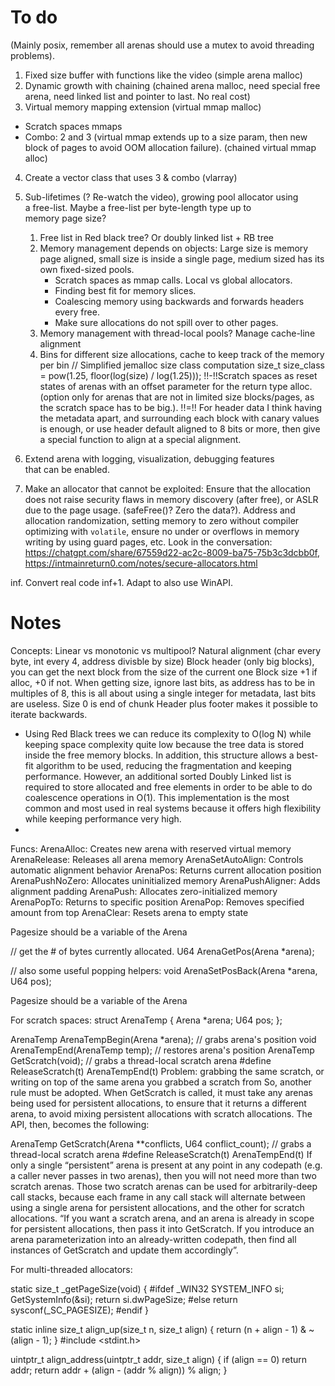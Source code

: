 # To do
(Mainly posix, remember all arenas should use a mutex to avoid threading problems).
1. Fixed size buffer with functions like the video (simple arena malloc)
2. Dynamic growth with chaining (chained arena malloc, need special free arena, need linked list and pointer to last. No real cost)
3. Virtual memory mapping extension (virtual mmap malloc) 
- Scratch spaces mmaps
- Combo: 2 and 3 (virtual mmap extends up to a size param, then new block of pages to avoid OOM allocation failure). (chained virtual mmap alloc)
4. Create a vector class that uses 3 & combo (vlarray)
5. Sub-lifetimes (? Re-watch the video), growing pool allocator using a free-list. Maybe a free-list per byte-length type up to memory page size?
    1. Free list in Red black tree? Or doubly linked list + RB tree
    2. Memory management depends on objects: Large size is memory page aligned, small size is inside a single page,
medium sized has its own fixed-sized pools.
        - Scratch spaces as mmap calls. Local vs global allocators.
        - Finding best fit for memory slices.
        - Coalescing memory using backwards and forwards headers every free.
        - Make sure allocations do not spill over to other pages.
    3. Memory management with thread-local pools? Manage cache-line alignment
    4. Bins for different size allocations, cache to keep track of the memory per bin
// Simplified jemalloc size class computation
size_t size_class = pow(1.25, floor(log(size) / log(1.25)));
!!-!!Scratch spaces as reset states of arenas with an offset parameter for the return type alloc. (option only for arenas that are not in limited size blocks/pages, as the scratch space has to be big.).
!!=!! For header data I think having the metadata apart, and surrounding each block with canary values is enough, or use header default aligned to 8 bits or more, then give a special function to align at a special alignment.


6. Extend arena with logging, visualization, debugging features that can be enabled.

7. Make an allocator that cannot be exploited: Ensure that the allocation does not raise security flaws in memory discovery (after free), or ASLR due to the page usage. (safeFree()? Zero the data?). Address and allocation randomization, setting memory to zero without compiler optimizing with `volatile`, ensure no under or overflows in memory writing by using guard pages, etc. Look in the conversation: https://chatgpt.com/share/67559d22-ac2c-8009-ba75-75b3c3dcbb0f, https://intmainreturn0.com/notes/secure-allocators.html 

inf. Convert real code
inf+1. Adapt to also use WinAPI.

# Notes
Concepts:
Linear vs monotonic vs multipool?
Natural alignment (char every byte, int every 4, address divisble by size)
Block header (only big blocks), you can get the next block from the size of the current one
Block size +1 if alloc, +0 if not. When getting size, ignore last bits, as address has to be 
in multiples of 8, this is all about using a single integer for metadata, last bits are useless.
Size 0 is end of chunk
Header plus footer makes it possible to iterate backwards.
- Using Red Black trees we can reduce its complexity to O(log N) while keeping 
space complexity quite low because the tree data is stored inside the free
memory blocks. In addition, this structure allows a best-fit algorithm to be
used, reducing the fragmentation and keeping performance. However, an
additional sorted Doubly Linked list is required to store allocated and 
free elements in order to be able to do coalescence operations in O(1).
This implementation is the most common and most used in real systems 
because it offers high flexibility while keeping performance very high.
- 
Funcs:
ArenaAlloc: Creates new arena with reserved virtual memory
ArenaRelease: Releases all arena memory
ArenaSetAutoAlign: Controls automatic alignment behavior
ArenaPos: Returns current allocation position
ArenaPushNoZero: Allocates uninitialized memory
ArenaPushAligner: Adds alignment padding
ArenaPush: Allocates zero-initialized memory
ArenaPopTo: Returns to specific position
ArenaPop: Removes specified amount from top
ArenaClear: Resets arena to empty state


Pagesize should be a variable of the Arena

// get the # of bytes currently allocated.
U64 ArenaGetPos(Arena *arena);

// also some useful popping helpers:
void ArenaSetPosBack(Arena *arena, U64 pos);

Pagesize should be a variable of the Arena

For scratch spaces:
struct ArenaTemp
{
  Arena *arena;
  U64 pos;
};

ArenaTemp ArenaTempBegin(Arena *arena); // grabs arena's position
void ArenaTempEnd(ArenaTemp temp);      // restores arena's position
ArenaTemp GetScratch(void); // grabs a thread-local scratch arena
#define ReleaseScratch(t) ArenaTempEnd(t)
Problem: grabbing the same scratch, or writing on top of the same arena you grabbed a scratch from
So, another rule must be adopted. When GetScratch is called, it must take any arenas being used for persistent allocations, to ensure that it returns a different arena, to avoid mixing persistent allocations with scratch allocations. The API, then, becomes the following:

ArenaTemp GetScratch(Arena **conflicts, U64 conflict_count); // grabs a thread-local scratch arena
#define ReleaseScratch(t) ArenaTempEnd(t)
If only a single “persistent” arena is present at any point in any codepath (e.g. a caller never passes in two arenas), then you will not need more than two scratch arenas. Those two scratch arenas can be used for arbitrarily-deep call stacks, because each frame in any call stack will alternate between using a single arena for persistent allocations, and the other for scratch allocations.
“If you want a scratch arena, and an arena is already in scope for persistent allocations, then pass it into GetScratch. If you introduce an arena parameterization into an already-written codepath, then find all instances of GetScratch and update them accordingly”.

For multi-threaded allocators:



static size_t _getPageSize(void) {
#ifdef _WIN32
  SYSTEM_INFO si;
  GetSystemInfo(&si);
  return si.dwPageSize;
#else
  return sysconf(_SC_PAGESIZE);
#endif
}

static inline size_t align_up(size_t n, size_t align) {
  return (n + align - 1) & ~(align - 1);
}
#include <stdint.h>

uintptr_t align_address(uintptr_t addr, size_t align) {
    if (align == 0) return addr;
    return addr + (align - (addr % align)) % align;
}